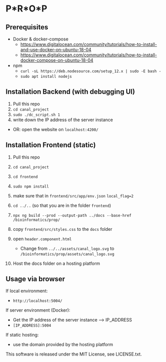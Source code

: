 # P\*R\*O\*P

## Prerequisites

- Docker & docker-compose
  - https://www.digitalocean.com/community/tutorials/how-to-install-and-use-docker-on-ubuntu-18-04
  - https://www.digitalocean.com/community/tutorials/how-to-install-docker-compose-on-ubuntu-18-04
- npm
  - `curl -sL https://deb.nodesource.com/setup_12.x | sudo -E bash -`
  - `sudo apt install nodejs`

## Installation Backend (with debugging UI)

1. Pull this repo
2. `cd canal_project`
3. `sudo ./dc_script.sh 1`
4. write down the IP address of the server instance

- OR: open the website on `localhost:4200/`

## Installation Frontend (static)

1. Pull this repo
2. `cd canal_project`
3. `cd frontend`
4. `sudo npm install`
5. make sure that in `frontend/src/app/env.json` `local_flag=2`
6. `cd ../..` (so that you are in the folder `frontend`)
7. `npx ng build --prod --output-path ../docs --base-href /bioinformatics/prop/`
8. copy `frontend/src/styles.css` to the `docs` folder
    
9. open `header.component.html`
   - Change from `../../assets/canal_logo.svg` to `/bioinformatics/prop/assets/canal_logo.svg`

10. Host the docs folder on a hosting platform

## Usage via browser

If local environment:

- `http://localhost:5004/`

If server environment (Docker):

- Get the IP address of the server instance --> IP_ADDRESS
- `[IP_ADDRESS]:5004`

If static hosting:

- use the domain provided by the hosting platform


This software is released under the MIT License, see LICENSE.txt.
